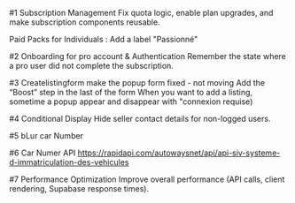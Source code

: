 #1 Subscription Management
Fix quota logic, enable plan upgrades, and make subscription components reusable.

Paid Packs for Individuals : Add a label "Passionné"

#2 Onboarding for pro account & Authentication
Remember the state where a pro user did not complete the subscription.

#3 Createlistingform
make the popup form fixed - not moving
Add the “Boost” step in the last of the form
When you want to add a listing, sometime a popup appear and disappear with "connexion requise) 

#4 Conditional Display
Hide seller contact details for non-logged users.

#5 bLur car Number

#6 Car Numer API
https://rapidapi.com/autowaysnet/api/api-siv-systeme-d-immatriculation-des-vehicules

#7 Performance Optimization
Improve overall performance (API calls, client rendering, Supabase response times).
